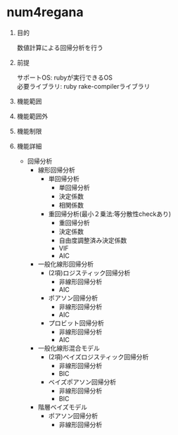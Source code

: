 num4regana
==========
1. 目的

    数値計算による回帰分析を行う

1. 前提

   サポートOS: rubyが実行できるOS  
   必要ライブラリ:  ruby rake-compilerライブラリ  

1. 機能範囲

1. 機能範囲外

1. 機能制限

1. 機能詳細
    * 回帰分析
      * 線形回帰分析
        - 単回帰分析
          - 単回帰分析
          - 決定係数
          - 相関係数
        - 重回帰分析(最小２乗法:等分散性checkあり)
          - 重回帰分析
          - 決定係数
          - 自由度調整済み決定係数
          - VIF
          - AIC
      * 一般化線形回帰分析
        - (2項)ロジスティック回帰分析
          - 非線形回帰分析
          - AIC
        - ポアソン回帰分析
          - 非線形回帰分析
          - AIC
        - プロビット回帰分析
          - 非線形回帰分析
          - AIC
      * 一般化線形混合モデル
        - (2項)ベイズロジスティック回帰分析
          - 非線形回帰分析
          - BIC
        - ベイズポアソン回帰分析
          - 非線形回帰分析
          - BIC
      * 階層ベイズモデル
        - ポアソン回帰分析
          - 非線形回帰分析

